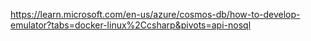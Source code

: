 https://learn.microsoft.com/en-us/azure/cosmos-db/how-to-develop-emulator?tabs=docker-linux%2Ccsharp&pivots=api-nosql